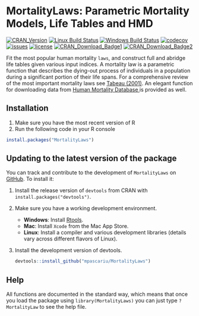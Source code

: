 # MortalityLaws: Parametric Mortality Models, Life Tables and HMD
[![CRAN_Version](https://www.r-pkg.org/badges/version/MortalityLaws)](https://cran.r-project.org/package=MortalityLaws)
[![Linux Build Status](https://travis-ci.org/mpascariu/MortalityLaws.svg?branch=master)](https://travis-ci.org/mpascariu/MortalityLaws)
[![Windows Build Status](https://ci.appveyor.com/api/projects/status/github/mpascariu/MortalityLaws?branch=master&svg=true)](https://ci.appveyor.com/project/mpascariu/MortalityLaws)
[![codecov](https://codecov.io/github/mpascariu/MortalityLaws/branch/master/graphs/badge.svg)](https://codecov.io/github/mpascariu/MortalityLaws)
[![issues](https://img.shields.io/github/issues-raw/mpascariu/MortalityLaws.svg)](https://github.com/mpascariu/MortalityLaws/issues)
[![license](https://img.shields.io/badge/License-GPL%20v3-blue.svg)](https://github.com/mpascariu/MortalityLaws/blob/master/LICENSE)
[![CRAN_Download_Badge1](https://cranlogs.r-pkg.org/badges/grand-total/MortalityLaws)](https://CRAN.R-project.org/package=MortalityLaws)
[![CRAN_Download_Badge2](https://cranlogs.r-pkg.org/badges/MortalityLaws)](https://CRAN.R-project.org/package=MortalityLaws)


Fit the most popular human mortality `laws`, and construct full and abridge life tables given various input indices. A mortality law is a parametric function that describes the dying-out process of individuals in a population during a significant portion of their 
life spans. For a comprehensive review of the most important mortality laws see [Tabeau (2001)](https://doi.org/10.1007/0-306-47562-6_1). An elegant function for downloading data from [Human Mortality Database ](http://www.mortality.org) is provided as well.  


## Installation

1. Make sure you have the most recent version of R
2. Run the following code in your R console 

```R
install.packages("MortalityLaws")
```

## Updating to the latest version of the package

You can track and contribute to the development of `MortalityLaws` on [GitHub](https://github.com/mpascariu/MortalityLaws). To install it:

1. Install the release version of `devtools` from CRAN with `install.packages("devtools")`.

2. Make sure you have a working development environment.
    * **Windows**: Install [Rtools](https://CRAN.R-project.org/bin/windows/Rtools/).
    * **Mac**: Install `Xcode` from the Mac App Store.
    * **Linux**: Install a compiler and various development libraries (details vary across different flavors of Linux).

3. Install the development version of devtools.

   ```R
   devtools::install_github("mpascariu/MortalityLaws")
   ```

## Help
All functions are documented in the standard way, which means that once you load the package using ```library(MortalityLaws)``` you can just type ```?MortalityLaw``` to see the help file. 

